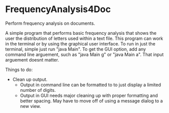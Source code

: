 # FrequencyAnalysis4Doc
Perform frequency analysis on documents.

A simple program that performs basic frequency analysis that shows the user the distribution of letters used within a text file. This program can work in the terminal or by using the graphical user interface. To run in just the terminal, simple just run "java Main". To get the GUI option, add any command line arguement, such as "java Main g" or "java Main a". That input arguement doesnt matter.

Things to do:
- Clean up output.
  - Output in command line can be formatted to to just display a limited number of digits.
  - Output in GUI needs major cleaning up with proper formatting and better spacing. May have to move off of using a message dialog to a new view.
